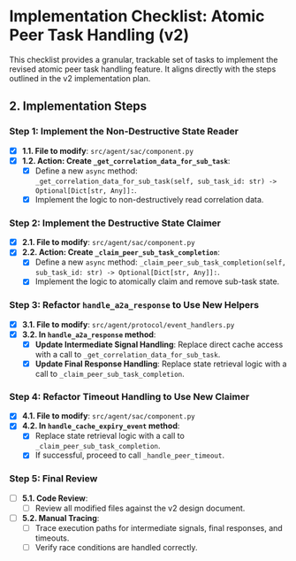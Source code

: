 # Implementation Checklist: Atomic Peer Task Handling (v2)

This checklist provides a granular, trackable set of tasks to implement the revised atomic peer task handling feature. It aligns directly with the steps outlined in the v2 implementation plan.

## 2. Implementation Steps

### Step 1: Implement the Non-Destructive State Reader

- [x] **1.1. File to modify**: `src/agent/sac/component.py`
- [x] **1.2. Action: Create `_get_correlation_data_for_sub_task`**:
    - [x] Define a new `async` method: `_get_correlation_data_for_sub_task(self, sub_task_id: str) -> Optional[Dict[str, Any]]:`.
    - [x] Implement the logic to non-destructively read correlation data.

### Step 2: Implement the Destructive State Claimer

- [x] **2.1. File to modify**: `src/agent/sac/component.py`
- [x] **2.2. Action: Create `_claim_peer_sub_task_completion`**:
    - [x] Define a new `async` method: `_claim_peer_sub_task_completion(self, sub_task_id: str) -> Optional[Dict[str, Any]]:`.
    - [x] Implement the logic to atomically claim and remove sub-task state.

### Step 3: Refactor `handle_a2a_response` to Use New Helpers

- [x] **3.1. File to modify**: `src/agent/protocol/event_handlers.py`
- [x] **3.2. In `handle_a2a_response` method**:
    - [x] **Update Intermediate Signal Handling**: Replace direct cache access with a call to `_get_correlation_data_for_sub_task`.
    - [x] **Update Final Response Handling**: Replace state retrieval logic with a call to `_claim_peer_sub_task_completion`.

### Step 4: Refactor Timeout Handling to Use New Claimer

- [x] **4.1. File to modify**: `src/agent/sac/component.py`
- [x] **4.2. In `handle_cache_expiry_event` method**:
    - [x] Replace state retrieval logic with a call to `_claim_peer_sub_task_completion`.
    - [x] If successful, proceed to call `_handle_peer_timeout`.

### Step 5: Final Review

- [ ] **5.1. Code Review**:
    - [ ] Review all modified files against the v2 design document.
- [ ] **5.2. Manual Tracing**:
    - [ ] Trace execution paths for intermediate signals, final responses, and timeouts.
    - [ ] Verify race conditions are handled correctly.
